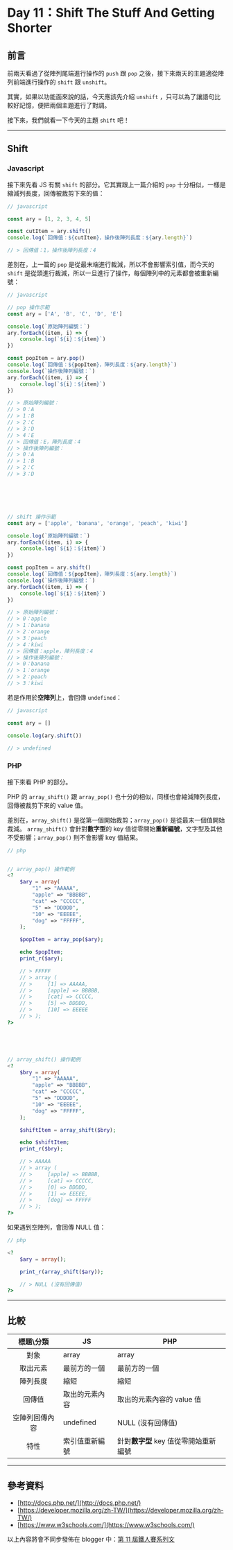 # Day 11：Shift The Stuff And Getting Shorter

## 前言

前兩天看過了從陣列尾端進行操作的 `push` 跟 `pop` 之後，接下來兩天的主題適從陣列前端進行操作的 `shift` 跟 `unshift`。

其實，如果以功能面來說的話，今天應該先介紹 `unshift` ，只可以為了讓語句比較好記憶，便把兩個主題進行了對調。

接下來，我們就看一下今天的主題 `shift` 吧！

----

## Shift

### Javascript

接下來先看 JS 有關 `shift` 的部分。它其實跟上一篇介紹的 `pop` 十分相似，一樣是縮減列長度，回傳被裁剪下來的值：

```javascript
// javascript

const ary = [1, 2, 3, 4, 5]

const cutItem = ary.shift()
console.log(`回傳值：${cutItem}，操作後陣列長度：${ary.length}`)

// > 回傳值：1，操作後陣列長度：4
```

差別在，上一篇的 `pop` 是從最末端進行裁減，所以不會影響索引值，而今天的 `shift` 是從頭進行裁減，所以一旦進行了操作，每個陣列中的元素都會被重新編號：

```javascript
// javascript

// pop 操作示範
const ary = ['A', 'B', 'C', 'D', 'E']

console.log(`原始陣列編號：`)
ary.forEach((item, i) => {
    console.log(`${i}：${item}`)
})

const popItem = ary.pop()
console.log(`回傳值：${popItem}，陣列長度：${ary.length}`)
console.log(`操作後陣列編號：`)
ary.forEach((item, i) => {
    console.log(`${i}：${item}`)
})

// > 原始陣列編號：
// > 0：A
// > 1：B
// > 2：C
// > 3：D
// > 4：E
// > 回傳值：E，陣列長度：4
// > 操作後陣列編號：
// > 0：A
// > 1：B
// > 2：C
// > 3：D






// shift 操作示範
const ary = ['apple', 'banana', 'orange', 'peach', 'kiwi']

console.log(`原始陣列編號：`)
ary.forEach((item, i) => {
    console.log(`${i}：${item}`)
})

const popItem = ary.shift()
console.log(`回傳值：${popItem}，陣列長度：${ary.length}`)
console.log(`操作後陣列編號：`)
ary.forEach((item, i) => {
    console.log(`${i}：${item}`)
})

// > 原始陣列編號：
// > 0：apple
// > 1：banana
// > 2：orange
// > 3：peach
// > 4：kiwi
// > 回傳值：apple，陣列長度：4
// > 操作後陣列編號：
// > 0：banana
// > 1：orange
// > 2：peach
// > 3：kiwi
```

若是作用於**空陣列**上，會回傳 `undefined`：

```javascript
// javascript

const ary = []

console.log(ary.shift())

// > undefined
```

### PHP

接下來看 PHP 的部分。

PHP 的 `array_shift()` 跟 `array_pop()` 也十分的相似，同樣也會縮減陣列長度，回傳被裁剪下來的 value 值。

差別在，`array_shift()` 是從第一個開始裁剪；`array_pop()` 是從最末一個值開始裁減。
`array_shift()` 會針對**數字型**的 key 值從零開始**重新編號**，文字型及其他不受影響；`array_pop()` 則不會影響 key 值結果。

```php
// php


// array_pop() 操作範例
<?
    $ary = array(
        "1" => "AAAAA",
        "apple" => "BBBBB",
        "cat" => "CCCCC",
        "5" => "DDDDD",
        "10" => "EEEEE",
        "dog" => "FFFFF",
    );

    $popItem = array_pop($ary);

    echo $popItem;
    print_r($ary);

    // > FFFFF
    // > array (
    // >     [1] => AAAAA,
    // >     [apple] => BBBBB,
    // >     [cat] => CCCCC,
    // >     [5] => DDDDD,
    // >     [10] => EEEEE
    // > );
?>





// array_shift() 操作範例
<?
    $bry = array(
        "1" => "AAAAA",
        "apple" => "BBBBB",
        "cat" => "CCCCC",
        "5" => "DDDDD",
        "10" => "EEEEE",
        "dog" => "FFFFF",
    );

    $shiftItem = array_shift($bry);

    echo $shiftItem;
    print_r($bry);

    // > AAAAA
    // > array (
    // >     [apple] => BBBBB,
    // >     [cat] => CCCCC,
    // >     [0] => DDDDD,
    // >     [1] => EEEEE,
    // >     [dog] => FFFFF
    // > );
?>
```

如果遇到空陣列，會回傳 NULL 值：

```php
// php

<?
    $ary = array();

    print_r(array_shift($ary));

    // > NULL (沒有回傳值)
?>
```

---

## 比較

|標題\分類|JS|PHP|
|:----:|----|----|
|對象|array|array|
|取出元素|最前方的一個|最前方的一個|
|陣列長度|縮短|縮短|
|回傳值|取出的元素內容|取出的元素內容的 value 值|
|空陣列回傳內容|undefined|NULL (沒有回傳值)|
|特性|索引值重新編號|針對**數字型** key 值從零開始重新編號|

---

## 參考資料

- [http://docs.php.net/](http://docs.php.net/)
- [https://developer.mozilla.org/zh-TW/](https://developer.mozilla.org/zh-TW/)
- [https://www.w3schools.com/](https://www.w3schools.com/)

以上內容將會不同步發佈在 blogger 中：[第 11 屆鐵人賽系列文](https://blog.hinahina.tw/search/label/2020%20%E9%90%B5%E4%BA%BA%E8%B3%BD)